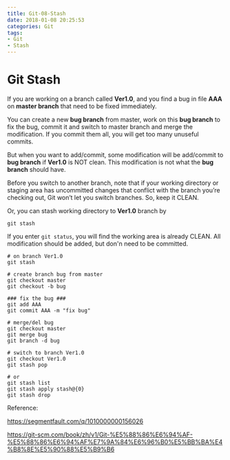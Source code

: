 ```yaml
---
title: Git-08-Stash
date: 2018-01-08 20:25:53
categories: Git
tags:
- Git
- Stash
---
```


# Git Stash

If you are working on a branch called **Ver1.0**, and you find a bug in file **AAA** on **master branch** that need to be fixed immediately.

You can create a new **bug branch** from master, work on this **bug branch** to fix the bug, commit it and switch to master branch and merge the modification. If you commit them all, you will get too many unuseful commits.

But when you want to add/commit, some modification will be add/commit to **bug branch** if **Ver1.0** is NOT clean. This modification is not what the **bug branch** should have.

Before you switch to another branch, note that if your working directory or staging area has uncommitted changes that conflict with the branch you’re checking out, Git won’t let you switch branches. So, keep it CLEAN.

Or, you can stash working directory to **Ver1.0** branch by

```
git stash
```

If you enter `git status`, you will find the working area is already CLEAN. All modification should be added, but don'n need to be committed.

```
# on branch Ver1.0
git stash

# create branch bug from master
git checkout master
git checkout -b bug

### fix the bug ###
git add AAA
git commit AAA -m "fix bug"

# merge/del bug
git checkout master
git merge bug
git branch -d bug

# switch to branch Ver1.0
git checkout Ver1.0
git stash pop

# or
git stash list
git stash apply stash@{0}
git stash drop
```

Reference:

https://segmentfault.com/q/1010000000156026

https://git-scm.com/book/zh/v1/Git-%E5%88%86%E6%94%AF-%E5%88%86%E6%94%AF%E7%9A%84%E6%96%B0%E5%BB%BA%E4%B8%8E%E5%90%88%E5%B9%B6